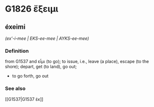 # G1826 ἔξειμι

## éxeimi

_(ex'-i-mee | EKS-ee-mee | AYKS-ee-mee)_

### Definition

from G1537 and εἶμι (to go); to issue, i.e., leave (a place), escape (to the shore); depart, get (to land), go out; 

- to go forth, go out

### See also

[[G1537|G1537 ἐκ]]
